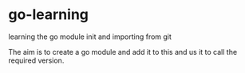 # go-learning
learning the go module init and importing from git

  The aim is to create a go module and add it to this and us it to call the required version.
  
